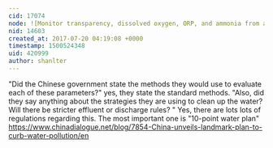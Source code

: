 ```yaml
---
cid: 17074
node: ![Monitor transparency, dissolved oxygen, ORP, and ammonia from a river](../notes/shanlter/07-03-2017/monitor-transparency-dissolved-oxygen-orp-and-ammonia-from-a-river)
nid: 14603
created_at: 2017-07-20 04:19:08 +0000
timestamp: 1500524348
uid: 420999
author: shanlter
---
```


"Did the Chinese government state the methods they would use to evaluate each of these parameters?" yes, they state the standard methods. "Also, did they say anything about the strategies they are using to clean up the water? Will there be stricter effluent or discharge rules? " Yes, there are lots lots of regulations regarding this. The most important one is "10-point water plan" https://www.chinadialogue.net/blog/7854-China-unveils-landmark-plan-to-curb-water-pollution/en